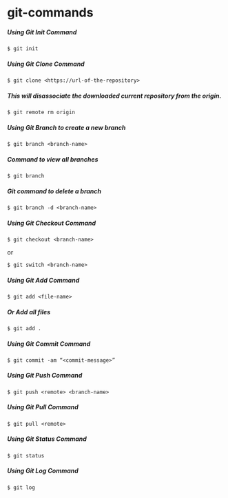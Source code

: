 # git-commands

##### Using Git Init Command
```
$ git init
```
##### Using Git Clone Command
```
$ git clone <https://url-of-the-repository>
```
##### This will disassociate the downloaded current repository from the origin.
```
$ git remote rm origin
```
##### Using Git Branch to create a new branch
```
$ git branch <branch-name>
```
##### Command to view all branches
```
$ git branch
```
##### Git command to delete a branch
```
$ git branch -d <branch-name>
```
##### Using Git Checkout Command
```
$ git checkout <branch-name>
```
or 
```
$ git switch <branch-name>
```
##### Using Git Add Command
```
$ git add <file-name>
```
##### Or Add all files
```
$ git add .
```
##### Using Git Commit Command
```
$ git commit -am “<commit-message>”
```
##### Using Git Push Command
```
$ git push <remote> <branch-name>
```
##### Using Git Pull Command
```
$ git pull <remote>
```
##### Using Git Status Command
```
$ git status
```
##### Using Git Log Command
```
$ git log
```
